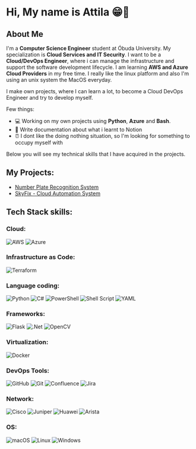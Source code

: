 # Hi, My name is Attila 😁👋

## About Me
I'm a **Computer Science Engineer** student at Óbuda University. My specialization is **Cloud Services and IT Security**. 
I want to be a **Cloud/DevOps Engineer**, where i can manage the infrastructure and support the software development lifecycle.
I am learning **AWS and Azure Cloud Providers** in my free time. I really like the linux platform and also I'm using an unix system the MacOS everyday.

I make own projects, where  I can learn a lot, to become a Cloud DevOps Engineer and try to develop myself.

Few things:
- 💻 Working on my own projects using **Python**, **Azure** and **Bash**.
- 📝 Write documentation about what i learnt to Notion
- ⏰ I dont like the doing nothing situation, so I'm looking for something to occupy myself with

Below you will see my technical skills that I have acquired in the projects.


## My Projects:
- <a href="https://github.com/AttilaSzaboSWE/Number-plate-recognition-system/tree/main"> Number Plate Recognition System</a>
- <a href="https://github.com/AttilaSzaboCDE/skyfix"> SkyFix - Cloud Automation System</a>


## Tech Stack skills:
### Cloud:
![AWS](https://img.shields.io/badge/AWS-%23FF9900.svg?style=for-the-badge&logo=amazon-aws&logoColor=white) ![Azure](https://img.shields.io/badge/azure-%230072C6.svg?style=for-the-badge&logo=microsoftazure&logoColor=white)

### Infrastructure as Code:
![Terraform](https://img.shields.io/badge/terraform-%235835CC.svg?style=for-the-badge&logo=terraform&logoColor=white)

### Language coding:
![Python](https://img.shields.io/badge/python-3670A0?style=for-the-badge&logo=python&logoColor=ffdd54) ![C#](https://img.shields.io/badge/c%23-%23239120.svg?style=for-the-badge&logo=csharp&logoColor=white) ![PowerShell](https://img.shields.io/badge/PowerShell-%235391FE.svg?style=for-the-badge&logo=powershell&logoColor=white) ![Shell Script](https://img.shields.io/badge/shell_script-%23121011.svg?style=for-the-badge&logo=gnu-bash&logoColor=white) ![YAML](https://img.shields.io/badge/yaml-%23ffffff.svg?style=for-the-badge&logo=yaml&logoColor=151515)

### Frameworks: 
![Flask](https://img.shields.io/badge/flask-%23000.svg?style=for-the-badge&logo=flask&logoColor=white) ![.Net](https://img.shields.io/badge/.NET-5C2D91?style=for-the-badge&logo=.net&logoColor=white) ![OpenCV](https://img.shields.io/badge/opencv-%23white.svg?style=for-the-badge&logo=opencv&logoColor=white) 
 
 ### Virtualization:
 ![Docker](https://img.shields.io/badge/docker-%230db7ed.svg?style=for-the-badge&logo=docker&logoColor=white) 

 ### DevOps Tools:
 ![GitHub](https://img.shields.io/badge/github-%23121011.svg?style=for-the-badge&logo=github&logoColor=white) ![Git](https://img.shields.io/badge/git-%23F05033.svg?style=for-the-badge&logo=git&logoColor=white) ![Confluence](https://img.shields.io/badge/confluence-%23172BF4.svg?style=for-the-badge&logo=confluence&logoColor=white) ![Jira](https://img.shields.io/badge/jira-%230A0FFF.svg?style=for-the-badge&logo=jira&logoColor=white) 

 ### Network:
 ![Cisco](https://img.shields.io/badge/cisco-%23049fd9.svg?style=for-the-badge&logo=cisco&logoColor=black) ![Juniper](https://img.shields.io/badge/Juniper-%23005F73.svg?style=for-the-badge&logo=junipernetworks&logoColor=white) ![Huawei](https://img.shields.io/badge/Huawei-%23FF0000.svg?style=for-the-badge&logo=huawei&logoColor=white) ![Arista](https://img.shields.io/badge/Arista-%23285F9A.svg?style=for-the-badge&logo=arista&logoColor=white)

 ### OS:
 ![macOS](https://img.shields.io/badge/mac%20os-000000?style=for-the-badge&logo=macos&logoColor=F0F0F0) ![Linux](https://img.shields.io/badge/Linux-FCC624?style=for-the-badge&logo=linux&logoColor=black) ![Windows](https://img.shields.io/badge/Windows-0078D6?style=for-the-badge&logo=windows&logoColor=white)
 


<!-- Proudly created with GPRM ( https://gprm.itsvg.in ) -->

<!--
**AttilaSzaboSWE/AttilaSzaboSWE** is a ✨ _special_ ✨ repository because its `README.md` (this file) appears on your GitHub profile.

Here are some ideas to get you started:

- 🔭 I’m currently working on ...
- 🌱 I’m currently learning ...
- 👯 I’m looking to collaborate on ...
- 🤔 I’m looking for help with ...
- 💬 Ask me about ...
- 📫 How to reach me: ...
- 😄 Pronouns: ...
- ⚡ Fun fact: ...
-->
